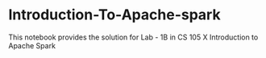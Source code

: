 # Introduction-To-Apache-spark
This notebook provides the solution for Lab - 1B in CS 105 X Introduction to Apache Spark
